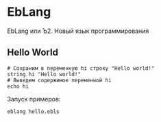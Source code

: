 # EbLang

EbLang или Ъ2. Новый язык программирования

## Hello World

```EbLang
# Сохраним в переменную hi строку "Hello world!"
string hi "Hello world!"
# Выведем содержимое переменной hi 
echo hi
```

Запуск примеров:

```bash
eblang hello.ebls
```
